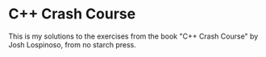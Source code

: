 # C++ Crash Course

This is my solutions to the exercises from the book "C++ Crash Course" by Josh Lospinoso, from no starch press.
